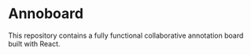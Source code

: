 # Annoboard
This repository contains a fully functional collaborative annotation board built with React. 
